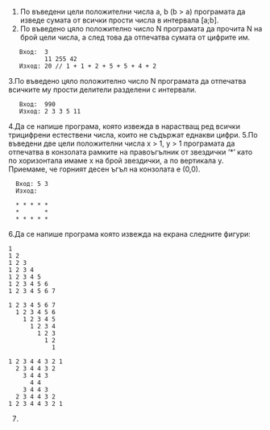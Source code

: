 1. По въведени цели положителни числа a, b (b > a) програмата да изведе сумата от всички прости числа в интервала [a;b].
2. По въведено цяло положително число N програмата да прочита N на брой цели числа, а след това да отпечатва сумата от цифрите им.
```
   Вход:  3
          11 255 42
   Изход: 20 // 1 + 1 + 2 + 5 + 5 + 4 + 2
```
3.По въведено цяло положително число N програмата да отпечатва всичките му прости делители разделени с интервали.
```
   Вход:  990
   Изход: 2 3 3 5 11
```
4.Да се напише програма, която извежда в нарастващ ред всички трицифрени естествени числа, които не съдържат еднакви цифри.
5.По въведени две цели положителни числа x > 1, y > 1 програмата да отпечатва в конзолата рамките на правоъгълник от звездички ‘*’
като по хоризонтала имаме х на брой звездички, а по вертикала у. Приемаме, че горният десен ъгъл на конзолата е (0,0).
```
  Вход: 5 3
  Изход:

  * * * * *
  *       *
  * * * * *
```
6.Да се напише програма която извежда на екрана следните фигури:
```
1
1 2
1 2 3
1 2 3 4
1 2 3 4 5
1 2 3 4 5 6
1 2 3 4 5 6 7
```
```
1 2 3 4 5 6 7
  1 2 3 4 5 6
    1 2 3 4 5
      1 2 3 4
        1 2 3
          1 2
            1
```
```
1 2 3 4 4 3 2 1
  2 3 4 4 3 2
    3 4 4 3
      4 4
    3 4 4 3
  2 3 4 4 3 2
1 2 3 4 4 3 2 1
```
7.
